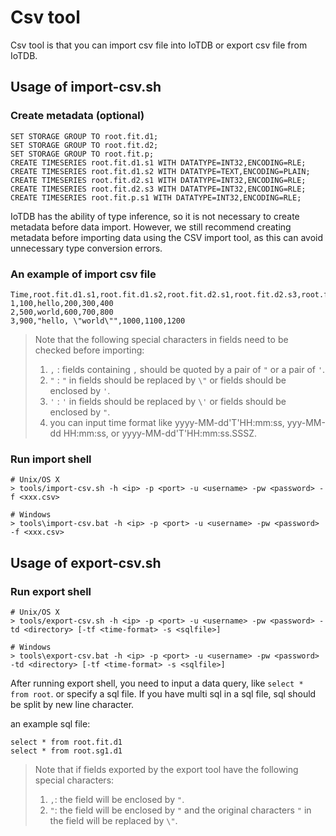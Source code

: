 <!--

    Licensed to the Apache Software Foundation (ASF) under one
    or more contributor license agreements.  See the NOTICE file
    distributed with this work for additional information
    regarding copyright ownership.  The ASF licenses this file
    to you under the Apache License, Version 2.0 (the
    "License"); you may not use this file except in compliance
    with the License.  You may obtain a copy of the License at
    
        http://www.apache.org/licenses/LICENSE-2.0
    
    Unless required by applicable law or agreed to in writing,
    software distributed under the License is distributed on an
    "AS IS" BASIS, WITHOUT WARRANTIES OR CONDITIONS OF ANY
    KIND, either express or implied.  See the License for the
    specific language governing permissions and limitations
    under the License.

-->
# Csv tool

Csv tool is that you can import csv file into IoTDB or export csv file from IoTDB.

## Usage of import-csv.sh

### Create metadata (optional)

```
SET STORAGE GROUP TO root.fit.d1;
SET STORAGE GROUP TO root.fit.d2;
SET STORAGE GROUP TO root.fit.p;
CREATE TIMESERIES root.fit.d1.s1 WITH DATATYPE=INT32,ENCODING=RLE;
CREATE TIMESERIES root.fit.d1.s2 WITH DATATYPE=TEXT,ENCODING=PLAIN;
CREATE TIMESERIES root.fit.d2.s1 WITH DATATYPE=INT32,ENCODING=RLE;
CREATE TIMESERIES root.fit.d2.s3 WITH DATATYPE=INT32,ENCODING=RLE;
CREATE TIMESERIES root.fit.p.s1 WITH DATATYPE=INT32,ENCODING=RLE;
```

IoTDB has the ability of type inference, so it is not necessary to create metadata before data import. However, we still recommend creating metadata before importing data using the CSV import tool, as this can avoid unnecessary type conversion errors.

### An example of import csv file

```
Time,root.fit.d1.s1,root.fit.d1.s2,root.fit.d2.s1,root.fit.d2.s3,root.fit.p.s1
1,100,hello,200,300,400
2,500,world,600,700,800
3,900,"hello, \"world\"",1000,1100,1200
```
> Note that the following special characters in fields need to be checked before importing:
> 1. `,` : fields containing `,` should be quoted by a pair of `"` or a pair of `'`.
> 2. `"` : `"` in fields should be replaced by `\"` or fields should be enclosed by `'`.
> 3. `'` : `'` in fields should be replaced by `\'` or fields should be enclosed by `"`.
> 4. you can input time format like yyyy-MM-dd'T'HH:mm:ss, yyy-MM-dd HH:mm:ss, or yyyy-MM-dd'T'HH:mm:ss.SSSZ.

### Run import shell
```
# Unix/OS X
> tools/import-csv.sh -h <ip> -p <port> -u <username> -pw <password> -f <xxx.csv>

# Windows
> tools\import-csv.bat -h <ip> -p <port> -u <username> -pw <password> -f <xxx.csv>
```

## Usage of export-csv.sh

### Run export shell
```
# Unix/OS X
> tools/export-csv.sh -h <ip> -p <port> -u <username> -pw <password> -td <directory> [-tf <time-format> -s <sqlfile>]

# Windows
> tools\export-csv.bat -h <ip> -p <port> -u <username> -pw <password> -td <directory> [-tf <time-format> -s <sqlfile>]
```

After running export shell, you need to input a data query, like `select * from root`. or specify a sql file. If you have multi sql in a sql file, sql should be split by new line character.

an example sql file:

```
select * from root.fit.d1
select * from root.sg1.d1
```
> Note that if fields exported by the export tool have the following special characters:
> 1. `,`: the field will be enclosed by `"`.
> 2. `"`: the field will be enclosed by `"` and the original characters `"` in the field will be replaced by `\"`.
